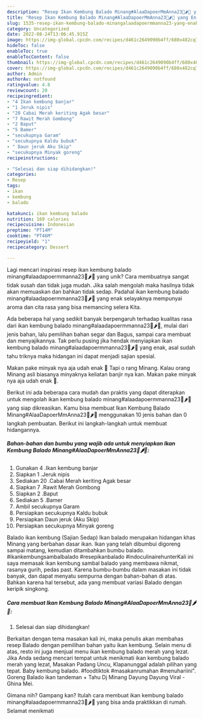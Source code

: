 ```yaml
---
description: "Resep Ikan Kembung Balado Minang#AlaaDapoerMmAnna23🍛🌶️🧄 yang Enak"
title: "Resep Ikan Kembung Balado Minang#AlaaDapoerMmAnna23🍛🌶️🧄 yang Enak"
slug: 1535-resep-ikan-kembung-balado-minangalaadapoermmanna23-yang-enak
category: Uncategorized
date: 2022-08-24T13:06:45.915Z
image: https://img-global.cpcdn.com/recipes/d461c2649090b4ff/680x482cq70/ikan-kembung-balado-minangalaadapoermmanna23-foto-resep-utama.jpg
hideToc: false
enableToc: true
enableTocContent: false
thumbnail: https://img-global.cpcdn.com/recipes/d461c2649090b4ff/680x482cq70/ikan-kembung-balado-minangalaadapoermmanna23-foto-resep-utama.jpg
cover: https://img-global.cpcdn.com/recipes/d461c2649090b4ff/680x482cq70/ikan-kembung-balado-minangalaadapoermmanna23-foto-resep-utama.jpg
author: Admin
authorAv: notfound
ratingvalue: 4.8
reviewcount: 20
recipeingredient:
- "4 Ikan kembung banjar"
- "1 Jeruk nipis"
- "20 Cabai Merah keriting Agak besar"
- "7 Rawit Merah Gombong"
- "2 Baput"
- "5 Bamer"
- "secukupnya Garam"
- "secukupnya Kaldu bubuk"
- " Daun jeruk Aku Skip"
- "secukupnya Minyak goreng"
recipeinstructions:

- "Selesai dan siap dihidangkan!"
categories:
- Resep
tags:
- ikan
- kembung
- balado

katakunci: ikan kembung balado 
nutrition: 169 calories
recipecuisine: Indonesian
preptime: "PT14M"
cooktime: "PT46M"
recipeyield: "1"
recipecategory: Dessert

---
```





Lagi mencari inspirasi resep ikan kembung balado minang#alaadapoermmanna23🍛🌶️🧄 yang unik? Cara membuatnya sangat tidak susah dan tidak juga mudah. Jika salah mengolah maka hasilnya tidak akan memuaskan dan bahkan tidak sedap. Padahal ikan kembung balado minang#alaadapoermmanna23🍛🌶️🧄 yang enak selayaknya mempunyai aroma dan cita rasa yang bisa memancing selera Kita.





Ada beberapa hal yang sedikit banyak berpengaruh terhadap kualitas rasa dari ikan kembung balado minang#alaadapoermmanna23🍛🌶️🧄, mulai dari jenis bahan, lalu pemilihan bahan segar dan Bagus, sampai cara membuat dan menyajikannya. Tak perlu pusing jika hendak menyiapkan ikan kembung balado minang#alaadapoermmanna23🍛🌶️🧄 yang enak,      asal sudah tahu triknya maka hidangan ini dapat menjadi sajian spesial.














Makan pake minyak nya aja udah enak 😬 Tapi o rang Minang. Kalau orang Minang asli biasanya minyaknya keliatan banjir nya kan. Makan pake minyak nya aja udah enak 😬.






Berikut ini ada beberapa cara mudah dan praktis yang dapat diterapkan untuk mengolah ikan kembung balado minang#alaadapoermmanna23🍛🌶️🧄 yang siap dikreasikan. Kamu bisa membuat Ikan Kembung Balado Minang#AlaaDapoerMmAnna23🍛🌶️🧄 menggunakan 10 jenis bahan dan 0 langkah pembuatan. Berikut ini langkah-langkah untuk membuat hidangannya.

<!--inarticleads1-->

##### Bahan-bahan dan bumbu yang wajib ada untuk menyiapkan Ikan Kembung Balado Minang#AlaaDapoerMmAnna23🍛🌶️🧄:

1. Gunakan 4 .Ikan kembung banjar
1. Siapkan 1 .Jeruk nipis
1. Sediakan 20 .Cabai Merah keriting Agak besar
1. Siapkan 7 .Rawit Merah Gombong
1. Siapkan 2 .Baput
1. Sediakan 5 .Bamer
1. Ambil secukupnya Garam
1. Persiapkan secukupnya Kaldu bubuk
1. Persiapkan  Daun jeruk (Aku Skip)
1. Persiapkan secukupnya Minyak goreng


Balado ikan kembung (Sajian Sedap) Ikan balado merupakan hidangan khas Minang yang berbahan dasar ikan. Ikan yang telah dibumbui digoreng sampai matang, kemudian ditambahkan bumbu balado. #ikankembungsambalbalado #resepikanbalado #indoculinairehunterKali ini saya memasak ikan kembung sambal balado yang membawa nikmat, rasanya gurih, pedas past. Karena bumbu-bumbu dalam masakan ini tidak banyak, dan dapat menyatu sempurna dengan bahan-bahan di atas. Bahkan karena hal tersebut, ada yang membuat variasi Balado dengan keripik singkong. 

<!--inarticleads2-->

##### Cara membuat Ikan Kembung Balado Minang#AlaaDapoerMmAnna23🍛🌶️🧄:


1. Selesai dan siap dihidangkan!

Berkaitan dengan tema masakan kali ini, maka penulis akan membahas resep Balado dengan pemilihan bahan yaitu ikan kembung. Selain menu di atas, resto ini juga menjual menu ikan kembung balado merah yang lezat. Jika Anda sedang mencari tempat untuk menikmati ikan kembung balado merah yang lezat, Masakan Padang Uncu, Klapanunggal adalah pilihan yang tepat. Baby kembung balado. #foodtiktok #masakanrumahan #menuhariini&#34;. Goreng Balado ikan tandeman + Tahu Dj Minang Dayung Dayung Viral - Ghina Mei. 

Gimana nih? Gampang kan? Itulah cara membuat ikan kembung balado minang#alaadapoermmanna23🍛🌶️🧄 yang bisa anda praktikkan di rumah. Selamat menikmati
